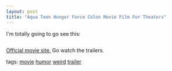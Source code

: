 ```yaml
---
layout: post
title: "Aqua Teen Hunger Force Colon Movie Film For Theaters"
---
```


<p>I'm totally going to go see this:</p>
<p style="text-align: center;"><img alt="" src="http://www.worstpreviews.com/images/posters/athf/athf2_large.jpg" /></p>
<p><a target="_blank" href="http://www.adultswim.com/shows/athf/movie/indexHB.html">Official movie site.</a> Go watch the trailers.</p>
  
<p class="tags">tags: <a href="http://technorati.com/tag/movie" target="_blank" rel="tag">movie</a> <a href="http://technorati.com/tag/humor" target="_blank" rel="tag">humor</a> <a href="http://technorati.com/tag/weird" target="_blank" rel="tag">weird</a> <a href="http://technorati.com/tag/trailer" target="_blank" rel="tag">trailer</a> </p>
 
